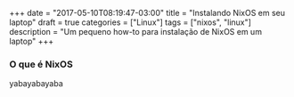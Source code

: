 +++
date = "2017-05-10T08:19:47-03:00"
title = "Instalando NixOS em seu laptop"
draft = true
categories = ["Linux"]
tags = ["nixos", "linux"]
description = "Um pequeno how-to para instalação de NixOS em um laptop"
+++
<script src="/js/ga.js"></script>

### O que é NixOS

yabayabayaba

